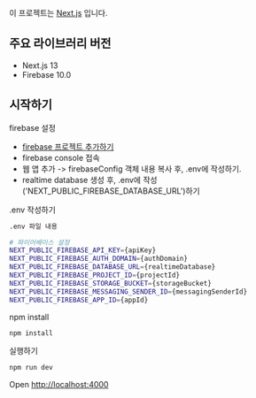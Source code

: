 이 프로젝트는 [Next.js](https://nextjs.org/) 입니다.

## 주요 라이브러리 버전
- Next.js 13
- Firebase 10.0

## 시작하기

firebase 설정
- [firebase 프로젝트 추가하기](https://firebase.google.com/?hl=ko)
- firebase console 접속
- 웹 앱 추가 -> firebaseConfig 객체 내용 복사 후, .env에 작성하기.
- realtime database 생성 후, .env에 작성('NEXT_PUBLIC_FIREBASE_DATABASE_URL')하기

.env 작성하기
```bash
.env 파일 내용

# 파이어베이스 설정
NEXT_PUBLIC_FIREBASE_API_KEY={apiKey}
NEXT_PUBLIC_FIREBASE_AUTH_DOMAIN={authDomain}
NEXT_PUBLIC_FIREBASE_DATABASE_URL={realtimeDatabase}
NEXT_PUBLIC_FIREBASE_PROJECT_ID={projectId}
NEXT_PUBLIC_FIREBASE_STORAGE_BUCKET={storageBucket}
NEXT_PUBLIC_FIREBASE_MESSAGING_SENDER_ID={messagingSenderId}
NEXT_PUBLIC_FIREBASE_APP_ID={appId}
```

npm install
```bash
npm install
```

실행하기
```bash
npm run dev
```

Open [http://localhost:4000](http://localhost:4000)